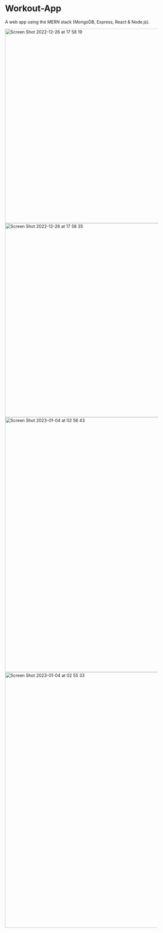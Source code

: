 # Workout-App
A web app using the MERN stack (MongoDB, Express, React & Node.js).

<img width="641" alt="Screen Shot 2022-12-26 at 17 58 19" src="https://user-images.githubusercontent.com/52110560/209518546-6ac4681d-624d-479b-87a9-12c14af98b5f.png">
<img width="640" alt="Screen Shot 2022-12-26 at 17 58 35" src="https://user-images.githubusercontent.com/52110560/209518544-15acf4c4-b282-452d-afcc-e6d986c90af2.png">
<img width="841" alt="Screen Shot 2023-01-04 at 02 56 43" src="https://user-images.githubusercontent.com/52110560/210398679-c0473b7a-9e49-4769-b4f5-e9efb4881a93.png">
<img width="843" alt="Screen Shot 2023-01-04 at 02 55 33" src="https://user-images.githubusercontent.com/52110560/210398714-c64c7b10-dc09-4a56-b7fc-97029c364276.png">
